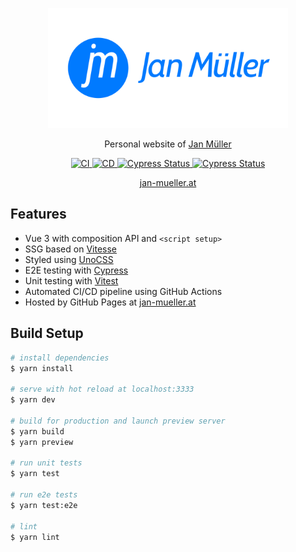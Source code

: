 <p align="center">
  <img src="/public/og-logo.png" alt="Logo" width="384px">
</p>

<p align="center">
  Personal website of <a href="https://github.com/DerYeger">
    Jan M&uuml;ller
  </a>
</p>

<p align="center">
  <a href="https://github.com/DerYeger/jan-mueller/actions/workflows/ci.yml">
    <img alt="CI" src="https://img.shields.io/github/workflow/status/DerYeger/jan-mueller/CI?label=ci&logo=github&color=#4DC71F">
  </a>
  <a href="https://github.com/DerYeger/jan-mueller/actions/workflows/cd.yml">
    <img alt="CD" src="https://img.shields.io/github/workflow/status/DerYeger/jan-mueller/CD?label=cd&logo=github&color=#4DC71F">
  </a>
  <a href="https://dashboard.cypress.io/projects/nhkgy5/runs">
    <img alt="Cypress Status" src="https://img.shields.io/endpoint?url=https://dashboard.cypress.io/badge/simple/nhkgy5/master&style=flat&logo=cypress">
  </a>
  <a href="https://dashboard.cypress.io/projects/nhkgy5/runs">
    <img alt="Cypress Status" src="https://img.shields.io/endpoint?url=https://dashboard.cypress.io/badge/count/nhkgy5/master&style=flat&logo=cypress">
  </a>
</p>

<p align="center">
  <a href="https://jan-mueller.at">
    jan-mueller.at
  </a>
</p>

## Features

- Vue 3 with composition API and `<script setup>`
- SSG based on [Vitesse](https://github.com/antfu/vitesse)
- Styled using [UnoCSS](https://github.com/antfu/unocss)
- E2E testing with [Cypress](https://www.cypress.io/)
- Unit testing with [Vitest](https://vitest.dev/)
- Automated CI/CD pipeline using GitHub Actions
- Hosted by GitHub Pages at [jan-mueller.at](https://jan-mueller.at)

## Build Setup

```bash
# install dependencies
$ yarn install

# serve with hot reload at localhost:3333
$ yarn dev

# build for production and launch preview server
$ yarn build
$ yarn preview

# run unit tests
$ yarn test

# run e2e tests
$ yarn test:e2e

# lint
$ yarn lint
```
